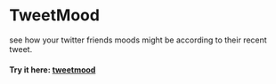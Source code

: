 # TweetMood

see how your twitter friends moods might be according to their recent tweet.

#### Try it here: [tweetmood](https://tweet-mood.glitch.me)
